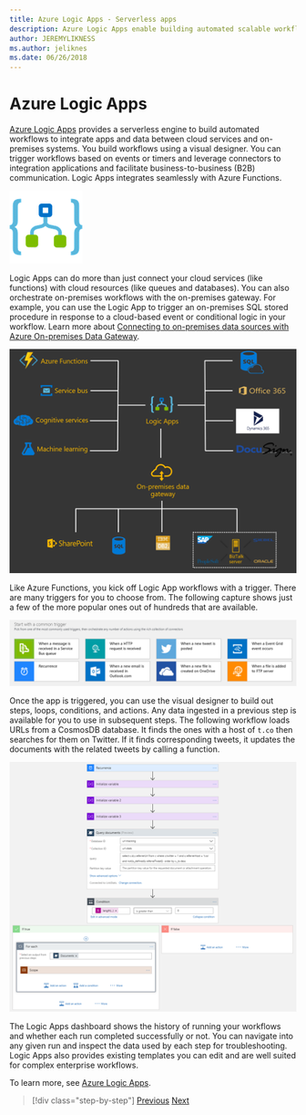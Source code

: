 ```yaml
---
title: Azure Logic Apps - Serverless apps
description: Azure Logic Apps enable building automated scalable workflows that integrate apps and data across cloud services and on-premises systems.
author: JEREMYLIKNESS
ms.author: jeliknes
ms.date: 06/26/2018
---
```

# Azure Logic Apps

[Azure Logic Apps](https://docs.microsoft.com/azure/logic-apps) provides a serverless engine to build automated workflows to integrate apps and data between cloud services and on-premises systems. You build workflows using a visual designer. You can trigger workflows based on events or timers and leverage connectors to integration applications and facilitate business-to-business (B2B) communication. Logic Apps integrates seamlessly with Azure Functions.

![Azure Logic Apps logo](./media/logic-apps-logo.png)

Logic Apps can do more than just connect your cloud services (like functions) with cloud resources (like queues and databases). You can also orchestrate on-premises workflows with the on-premises gateway. For example, you can use the Logic App to trigger an on-premises SQL stored procedure in response to a cloud-based event or conditional logic in your workflow. Learn more about [Connecting to on-premises data sources with Azure On-premises Data Gateway](https://docs.microsoft.com/azure/analysis-services/analysis-services-gateway).

![Logic Apps architecture](./media/logic-apps-architecture.png)

Like Azure Functions, you kick off Logic App workflows with a trigger. There are many triggers for you to choose from. The following capture shows just a few of the more popular ones out of hundreds that are available.

![Logic Apps triggers](./media/logic-app-triggers.png)

Once the app is triggered, you can use the visual designer to build out steps, loops, conditions, and actions. Any data ingested in a previous step is available for you to use in subsequent steps. The following workflow loads URLs from a CosmosDB database. It finds the ones with a host of `t.co` then searches for them on Twitter. If it finds corresponding tweets, it updates the documents with the related tweets by calling a function.

![Logic App workflow](./media/logic-app-workflow.png)

The Logic Apps dashboard shows the history of running your workflows and whether each run completed successfully or not. You can navigate into any given run and inspect the data used by each step for troubleshooting. Logic Apps also provides existing templates you can edit and are well suited for complex enterprise workflows.

To learn more, see [Azure Logic Apps](https://docs.microsoft.com/azure/logic-apps).

>[!div class="step-by-step"]
>[Previous](application-insights.md)
>[Next](event-grid.md)